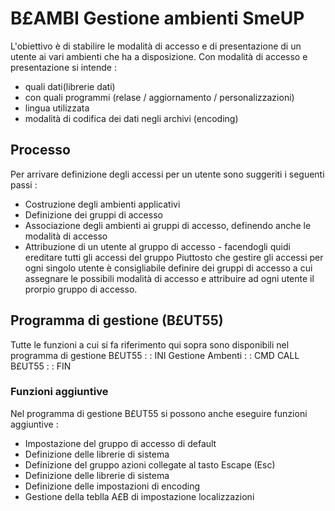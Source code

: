 # B£AMBI Gestione ambienti SmeUP
L'obiettivo è di stabilire le modalità di accesso e di presentazione di un utente ai vari ambienti che ha a disposizione. Con modalità di accesso e presentazione si intende : 
* quali dati(librerie dati)
* con quali programmi (relase / aggiornamento / personalizzazioni)
* lingua utilizzata
* modalità di codifica dei dati negli archivi (encoding)

## Processo
Per arrivare definizione degli accessi per un utente sono suggeriti i seguenti passi : 
* Costruzione degli ambienti applicativi
* Definizione dei gruppi di accesso
* Associazione degli ambienti ai gruppi di accesso, definendo anche le modalità di accesso
* Attribuzione di un utente al gruppo di accesso - facendogli quidi ereditare tutti gli accessi del gruppo
Piuttosto che gestire gli accessi per ogni singolo utente è consigliabile definire dei gruppi di accesso a cui assegnare le possibili modalità di accesso e attribuire ad ogni utente il prorpio gruppo di accesso.

## Programma di gestione (B£UT55)
Tutte le funzioni a cui si fa riferimento qui sopra sono disponibili nel programma di gestione B£UT55
 :  : INI Gestione Ambenti
 :  : CMD CALL B£UT55
 :  : FIN

### Funzioni aggiuntive
Nel programma di gestione B£UT55 si possono anche eseguire funzioni aggiuntive : 
* Impostazione del gruppo di accesso di default
* Definizione delle librerie di sistema
* Definizione del gruppo azioni collegate al tasto Escape (Esc)
* Definizione delle librerie di sistema
* Definizione delle impostazioni di encoding
* Gestione della teblla A£B di impostazione localizzazioni


